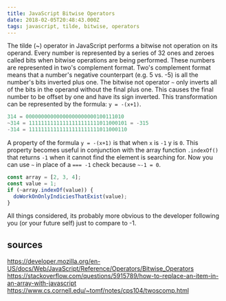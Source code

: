 ```yaml
---
title: JavaScript Bitwise Operators
date: 2018-02-05T20:48:43.000Z
tags: javascript, tilde, bitwise, operators
---
```


The tilde (~) operator in JavaScript performs a bitwise not operation on its operand. Every number is represented by a series of 32 ones and zeroes called bits when bitwise operations are being performed. These numbers are represented in two's complement format. Two's complement format means that a number's negative counterpart (e.g. 5 vs. -5) is all the number's bits inverted plus one. The bitwise not operator `~` only inverts all of the bits in the operand without the final plus one. This causes the final number to be offset by one and have its sign inverted. This transformation can be represented by the formula: `y = -(x+1)`.

```javascript
314 = 00000000000000000000000100111010
~314 = 11111111111111111111111011000101 = -315
-314 = 11111111111111111111111011000110
```

A property of the formula `y = -(x+1)` is that when `x` is `-1` y is `0`. This property becomes useful in conjunction with the array function `.indexOf()` that returns `-1` when it cannot find the element is searching for. Now you can use `~` in place of a `=== -1` check because `~-1 = 0`.

```javascript
const array = [2, 3, 4];
const value = 1;
if (~array.indexOf(value)) {
  doWorkOnOnlyIndiciesThatExist(value);
}
```

All things considered, its probably more obvious to the developer following you (or your future self) just to compare to -1.

## sources

https://developer.mozilla.org/en-US/docs/Web/JavaScript/Reference/Operators/Bitwise_Operators
https://stackoverflow.com/questions/5915789/how-to-replace-an-item-in-an-array-with-javascript
https://www.cs.cornell.edu/~tomf/notes/cps104/twoscomp.html
